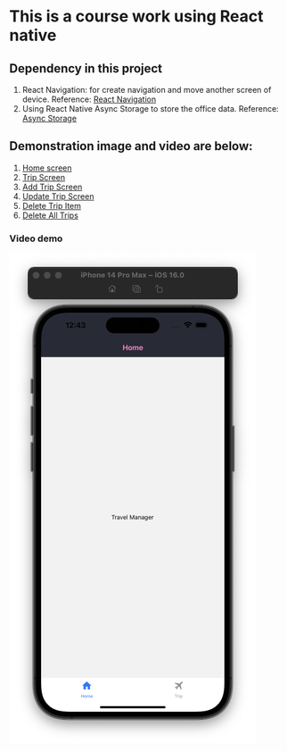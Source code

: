 # This is a course work using React native

## Dependency in this project

1. React Navigation: for create navigation and move another screen of device.
Reference: [React Navigation](https://reactnavigation.org/)
2. Using React Native Async Storage to store the office data.
Reference: [Async Storage](https://react-native-async-storage.github.io/async-storage/docs/install)

## Demonstration image and video are below:
1. [Home screen](assets/introduce/home-screen.png)
2. [Trip Screen](assets/introduce/trips-screen.png)
3. [Add Trip Screen](assets/introduce/add-trip-screen.png)
4. [Update Trip Screen](assets/introduce/update-trip-screen.png)
5. [Delete Trip Item](assets/introduce/delete-trip-item.png)
6. [Delete All Trips](assets/introduce/delete-all-trips.png)

### Video demo
[![Watch the video](assets/introduce/home-screen.png)](https://youtu.be/-l0dtaK9YYU)
